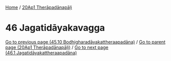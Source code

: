 
[Home](/) / [20Ap1 Therāpadānapāḷi](../20Ap1.md)

# 46 Jagatidāyakavagga


[Go to previous page (45.10 Bodhigharadāyakattheraapadāna)](45/45.10.md) / [Go to parent page (20Ap1 Therāpadānapāḷi)](0.md) / [Go to next page (46.1 Jagatidāyakattheraapadāna)](46/46.1.md)



